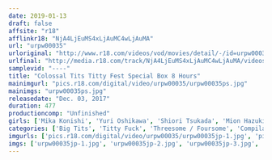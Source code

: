 ```yaml
---
date: 2019-01-13
draft: false
affsite: "r18"
afflinkr18: "NjA4LjEuMS4xLjAuMC4wLjAuMA"
url: "urpw00035"
urloriginal: "http://www.r18.com/videos/vod/movies/detail/-/id=urpw00035"
urlfinal: "http://media.r18.com/track/NjA4LjEuMS4xLjAuMC4wLjAuMA/videos/vod/movies/detail/-/id=urpw00035"
samplevid: "----"
title: "Colossal Tits Titty Fest Special Box 8 Hours"
mainimgurl: "pics.r18.com/digital/video/urpw00035/urpw00035ps.jpg"
mainimgs: "urpw00035ps.jpg"
releasedate: "Dec. 03, 2017"
duration: 477
productioncomp: "Unfinished"
girls: ['Mika Konishi', 'Yuri Oshikawa', 'Shiori Tsukada', 'Mion Hazuki', 'Kaho Shibuya', 'Nina Nishimura', 'Riko Mizusawa', 'Natsuko Mishima', 'Chitose Yura']
categories: ['Big Tits', 'Titty Fuck', 'Threesome / Foursome', 'Compilation', 'Over 4 Hours', 'Hi-Def']
imgurls: ['pics.r18.com/digital/video/urpw00035/urpw00035jp-1.jpg', 'pics.r18.com/digital/video/urpw00035/urpw00035jp-2.jpg', 'pics.r18.com/digital/video/urpw00035/urpw00035jp-3.jpg', 'pics.r18.com/digital/video/urpw00035/urpw00035jp-4.jpg', 'pics.r18.com/digital/video/urpw00035/urpw00035jp-5.jpg', 'pics.r18.com/digital/video/urpw00035/urpw00035jp-6.jpg', 'pics.r18.com/digital/video/urpw00035/urpw00035jp-7.jpg', 'pics.r18.com/digital/video/urpw00035/urpw00035jp-8.jpg', 'pics.r18.com/digital/video/urpw00035/urpw00035jp-9.jpg', 'pics.r18.com/digital/video/urpw00035/urpw00035jp-10.jpg', 'pics.r18.com/digital/video/urpw00035/urpw00035jp-11.jpg', 'pics.r18.com/digital/video/urpw00035/urpw00035jp-12.jpg', 'pics.r18.com/digital/video/urpw00035/urpw00035jp-13.jpg', 'pics.r18.com/digital/video/urpw00035/urpw00035jp-14.jpg', 'pics.r18.com/digital/video/urpw00035/urpw00035jp-15.jpg', 'pics.r18.com/digital/video/urpw00035/urpw00035jp-16.jpg', 'pics.r18.com/digital/video/urpw00035/urpw00035jp-17.jpg', 'pics.r18.com/digital/video/urpw00035/urpw00035jp-18.jpg', 'pics.r18.com/digital/video/urpw00035/urpw00035jp-19.jpg', 'pics.r18.com/digital/video/urpw00035/urpw00035jp-20.jpg']
imgs: ['urpw00035jp-1.jpg', 'urpw00035jp-2.jpg', 'urpw00035jp-3.jpg', 'urpw00035jp-4.jpg', 'urpw00035jp-5.jpg', 'urpw00035jp-6.jpg', 'urpw00035jp-7.jpg', 'urpw00035jp-8.jpg', 'urpw00035jp-9.jpg', 'urpw00035jp-10.jpg', 'urpw00035jp-11.jpg', 'urpw00035jp-12.jpg', 'urpw00035jp-13.jpg', 'urpw00035jp-14.jpg', 'urpw00035jp-15.jpg', 'urpw00035jp-16.jpg', 'urpw00035jp-17.jpg', 'urpw00035jp-18.jpg', 'urpw00035jp-19.jpg', 'urpw00035jp-20.jpg']
---
```

